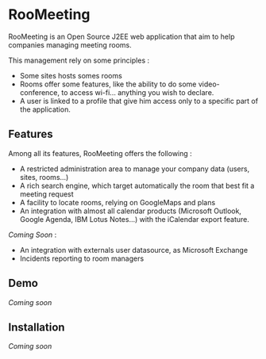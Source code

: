 RooMeeting
==========

RooMeeting is an Open Source J2EE web application that aim to help companies managing meeting rooms.

This management rely on some principles :
* Some sites hosts somes rooms
* Rooms offer some features, like the ability to do some video-conference, to access wi-fi... anything you wish to declare.
* A user is linked to a profile that give him access only to a specific part of the application.


Features
--------

Among all its features, RooMeeting offers the following :
* A restricted administration area to manage your company data (users, sites, rooms...)
* A rich search engine, which target automatically the room that best fit a meeting request
* A facility to locate rooms, relying on GoogleMaps and plans
* An integration with almost all calendar products (Microsoft Outlook, Google Agenda, IBM Lotus Notes...) with the iCalendar export feature.

*Coming Soon* :
* An integration with externals user datasource, as Microsoft Exchange
* Incidents reporting to room managers


Demo
----

*Coming soon*


Installation
------------

*Coming soon*